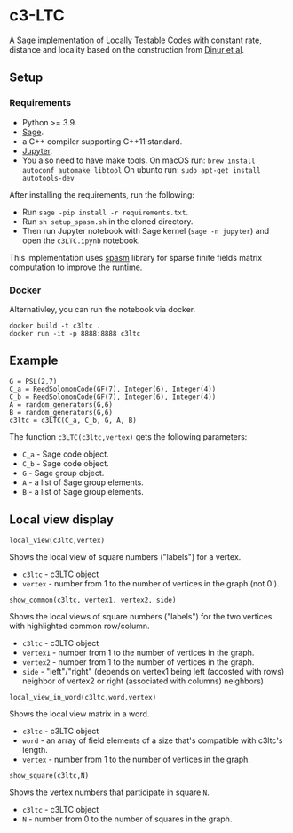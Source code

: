 # c3-LTC

A Sage implementation of Locally Testable Codes with constant rate, distance and locality based on the construction from [Dinur et al](https://arxiv.org/abs/2111.04808). 

## Setup

### Requirements
- Python >= 3.9.
- [Sage](https://doc.sagemath.org/html/en/installation/index.html). 
- a C++ compiler supporting C++11 standard.
- [Jupyter](https://jupyter.org/install).
- You also need to have make tools. On macOS run:
```brew install autoconf automake libtool```
On ubunto run:
```sudo apt-get install autotools-dev```

After installing the requirements, run the following:
- Run ``sage -pip install -r requirements.txt``. 
- Run ``sh setup_spasm.sh`` in the cloned directory.  
- Then run Jupyter notebook with Sage kernel (``sage -n jupyter``) and open the `c3LTC.ipynb` notebook.  

This implementation uses [spasm](https://github.com/cbouilla/spasm) library for sparse finite fields matrix computation to improve the runtime. 

### Docker

Alternativley, you can run the notebook via docker. 
```
docker build -t c3ltc .
docker run -it -p 8888:8888 c3ltc
```

## Example
```
G = PSL(2,7)
C_a = ReedSolomonCode(GF(7), Integer(6), Integer(4))
C_b = ReedSolomonCode(GF(7), Integer(6), Integer(4))
A = random_generators(G,6)
B = random_generators(G,6)
c3ltc = c3LTC(C_a, C_b, G, A, B)
```

The function `c3LTC(c3ltc,vertex)` gets the following parameters:

- `C_a` - Sage code object.
- `C_b` - Sage code object.
- `G` - Sage group object.
- `A` - a list of Sage group elements.
- `B` - a list of Sage group elements.


## Local view display

```local_view(c3ltc,vertex)```

Shows the local view of square numbers ("labels") for a vertex.

- `c3ltc` - c3LTC object
- `vertex` - number from 1 to the number of vertices in the graph (not 0!).

```show_common(c3ltc, vertex1, vertex2, side)```

Shows the local views of square numbers ("labels") for the two vertices with highlighted common row/column.

- `c3ltc` - c3LTC object
- `vertex1` - number from 1 to the number of vertices in the graph.
- `vertex2` - number from 1 to the number of vertices in the graph.
- `side` - "left"/"right" (depends on vertex1 being left (accosted with rows) neighbor of vertex2 or right (associated with columns) neighbors)

```local_view_in_word(c3ltc,word,vertex)```

Shows the local view matrix in a word.


- `c3ltc` - c3LTC object
- `word` - an array of field elements of a size that's compatible with c3ltc's length.
- `vertex` - number from 1 to the number of vertices in the graph.

```show_square(c3ltc,N)```

Shows the vertex numbers that participate in square `N`.

- `c3ltc` - c3LTC object
- `N` - number from 0 to the number of squares in the graph. 
